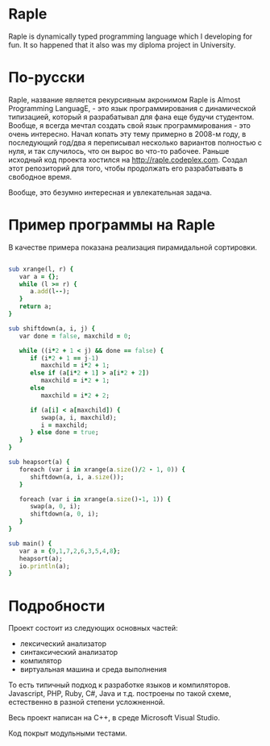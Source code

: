 Raple
=====

Raple is dynamically typed programming language which I developing for fun. It so happened that it also was my diploma project in University.

По-русски
=====

Raple, название является рекурсивным акронимом Raple is Almost Programming LanguagE, - это язык программирования с динамической типизацией, который я разрабатывал для фана еще будучи студентом. Вообще, я всегда мечтал создать свой язык программирования - это очень интересно. Начал копать эту тему примерно в 2008-м году, в последующий год/два я переписывал несколько вариантов полностью с нуля, и так случилось, что он вырос во что-то рабочее. Раньше исходный код проекта хостился на http://raple.codeplex.com.
Создал этот репозиторий для того, чтобы продолжать его разрабатывать в свободное время.

Вообще, это безумно интересная и увлекательная задача.

Пример программы на Raple
=====

В качестве примера показана реализация пирамидальной сортировки.

```ruby

sub xrange(l, r) {
   var a = {};
   while (l >= r) {
      a.add(l--);
   }
   return a;
}

sub shiftdown(a, i, j) {
   var done = false, maxchild = 0;

   while ((i*2 + 1 < j) && done == false) {
      if (i*2 + 1 == j-1)
         maxchild = i*2 + 1;
      else if (a[i*2 + 1] > a[i*2 + 2])
         maxchild = i*2 + 1;
      else
         maxchild = i*2 + 2;

      if (a[i] < a[maxchild]) {
         swap(a, i, maxchild);
         i = maxchild;
      } else done = true;
   }
}

sub heapsort(a) {
   foreach (var i in xrange(a.size()/2 - 1, 0)) {
      shiftdown(a, i, a.size());
   }

   foreach (var i in xrange(a.size()-1, 1)) {
      swap(a, 0, i);
      shiftdown(a, 0, i);
   }
}

sub main() {
   var a = {9,1,7,2,6,3,5,4,8};
   heapsort(a);
   io.println(a);
}
```


Подробности
=====

Проект состоит из следующих основных частей:
- лексический анализатор
- синтаксический анализатор
- компилятор
- виртуальная машина и среда выполнения

То есть типичный подход к разработке языков и компиляторов. Javascript, PHP, Ruby, C#, Java и т.д. построены по такой схеме, естественно в разной степени усложненной.

Весь проект написан на С++, в среде Microsoft Visual Studio.

Код покрыт модульными тестами.
